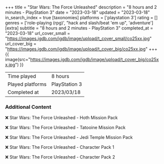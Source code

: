+++
title = "Star Wars: The Force Unleashed"
description = "8 hours and 2 minutes - PlayStation 3"
date = "2023-03-18"
updated = "2023-03-18"
in_search_index = true
[taxonomies]
platforms = ['playstation 3']
rating = []
genres = ['role-playing (rpg)', "hack and slash/beat 'em up", 'adventure']
[extra]
subtitle = "8 hours and 2 minutes - PlayStation 3"
completed_at = "2023-03-18"
url_cover_small = "https://images.igdb.com/igdb/image/upload/t_cover_small/co25xx.jpg"
url_cover_big = "https://images.igdb.com/igdb/image/upload/t_cover_big/co25xx.jpg"
+++
{{ image(src="https://images.igdb.com/igdb/image/upload/t_cover_big/co25xx.jpg") }}

|              |            |
| ------------ | ---------- |
| Time played  | 8 hours |
| Played platforms    | PlayStation 3 |
| Completed at | 2023/03/18 |



### Additional Content


❌ Star Wars: The Force Unleashed - Hoth Mission Pack

❌ Star Wars: The Force Unleashed - Tatooine Mission Pack

❌ Star Wars: The Force Unleashed - Jedi Temple Mission Pack

❌ Star Wars: The Force Unleashed - Character Pack 1

❌ Star Wars: The Force Unleashed - Character Pack 2
